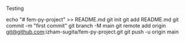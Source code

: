 Testing

echo "# fem-py-project" >> README.md
git init
git add README.md
git commit -m "first commit"
git branch -M main
git remote add origin git@github.com:izham-sugita/fem-py-project.git
git push -u origin main
